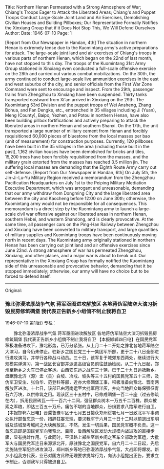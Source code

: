 Title: Northern Henan Permeated with a Strong Atmosphere of War; Chiang's Troops Eager to Attack the Liberated Areas; Chiang's and Puppet Troops Conduct Large-Scale Joint Land and Air Exercises, Demolishing Civilian Houses and Building Pillboxes; Our Representative Formally Notifies the Xinxiang Group that if it Does Not Stop This, We Will Defend Ourselves
Author:
Date: 1946-07-10
Page: 1

[Report from Our Newspaper in Handan, 4th] The situation in northern Henan is extremely tense due to the Kuomintang army's active preparations for attack. The large-scale joint land and air exercises of Chiang's troops in various parts of northern Henan, which began on the 22nd of last month, have not stopped to this day. The troops of the Kuomintang 31st Army Group stationed in Xinxiang even conducted a full-scale offensive exercise on the 28th and carried out various combat mobilizations. On the 30th, the army continued to conduct large-scale live ammunition exercises in the east and west suburbs of the city, and senior officials from the First War Zone Command were sent to encourage and inspect. From the 29th, passenger trains from Zhengzhou to Xinxiang have been suspended. Thirty tanks transported eastward from Xi'an arrived in Xinxiang on the 29th. The Kuomintang 53rd Division and the puppet troops of Wei Ansheng, Zhang Bohua, and Fan Dengke, etc., entrenched in 35 villages including Ji (Yuan), Meng (County), Baipo, Yezhen, and Potou in northern Henan, have also been building pillbox fortifications and actively preparing to attack the liberated areas in northern Henan and southern Shanxi. On the 17th, the unit transported a large number of military cement from Henan and forcibly requisitioned 60,000 pieces of bluestone from the local masses per bao (unit of measurement) for construction purposes. Currently, 120 pillboxes have been built in the 35 villages in the area (including those built in the past), 1,162 civilian houses have been demolished for bricks and tiles, 15,200 trees have been forcibly requisitioned from the masses, and the military grain extorted from the masses has reached 3.5 million jin. The suffering local masses are demanding that the Eighth Route Army carry out self-defense.
[Report from Our Newspaper in Handan, 6th] On July 5th, the Jin-Ji-Lu-Yu Military Region received a memorandum from the Zhengzhou Pacification Headquarters on July 1st to the Peiping Military Mediation Executive Department, which was arrogant and unreasonable, demanding that our army withdraw from Dongming City and the large liberated area between the city and Kaocheng before 12:00 on June 30th; otherwise, the Kuomintang army would not be responsible for all consequences. This memorandum is a direct step by the Kuomintang army to launch a large-scale civil war offensive against our liberated areas in northern Henan, southern Hebei, and western Shandong, and is clearly provocative. At the same time, all passenger cars on the Ping-Han Railway between Zhengzhou and Xinxiang have been converted to military transport, and large quantities of military supplies and Kuomintang troops have been continuously moving north in recent days. The Kuomintang army originally stationed in northern Henan has been carrying out joint land and air offensive exercises since June 22nd. A strong atmosphere of war has permeated Zhengzhou, Xinxiang, and other places, and a major war is about to break out. Our representative in the Xinxiang Group has formally notified the Kuomintang side of this unreasonable and provocative behavior, demanding that it be stopped immediately; otherwise, our army will have no choice but to be forced to defend itself.



<hr /> 

Original: 


### 豫北弥漫浓厚战争气氛  蒋军亟图进攻解放区  各地蒋伪军陆空大演习拆毁民房修筑碉堡  我代表正告新乡小组倘不制止我将自卫

1946-07-10
第1版()
专栏：

　　豫北弥漫浓厚战争气氛
    蒋军亟图进攻解放区
    各地蒋伪军陆空大演习拆毁民房修筑碉堡
    我代表正告新乡小组倘不制止我将自卫
    【本报邯郸四日电】在国民党军积极准备进攻下，豫北形势，已万分紧张。从上月二十二开始之豫北各地蒋军陆空大演习，自今仍未停止。驻新乡之国民党三十一集团军所部，更于二十八日全部进行进攻演习，并举行各种战斗动员。三十日，该军复于城郊东西两处，继续进行大规模实弹演习，第一战区长官部并派遣高级官员前往鼓励检阅。从二十九日起，郑州至新乡之火车已停止客运。由西安东运之战车三十辆，已于二十九日运抵新乡。盘踞豫北济（源）孟（县）白坡、冶戍、坡头等三十五村的国民党军五十三师，及伪军卫安生、张伯华、范登科等部，近亦大修碉堡工事，积极准备向豫北、晋南两解放区进攻。十七日，该部已由河南运至大批军用洋灰，并向当地群众每保强征青石六万块，以供修筑之用。现该区三十五村中，已修成碉堡一百二十座（过去修筑在内），拆用民房砖瓦一千一百六十二间，强征群众树木一万五千二百株，群众被索之军粮，即达三百五十万斤。痛苦不堪的当地群众，纷纷要求八路军进行自卫。
    【本报邯郸六日电】晋冀鲁豫军区于七月五日接获郑州绥署七月一日致北平军事调处执行部备忘录一份，措辞狂妄无理，要求我军于六月三十日十二时以前退出东明城及该城至考城间之大块解放区，不然，发生一切后果，国民党军概不负责。这一备忘录即是国民党军向我豫北、冀南、鲁西解放区发动大规模内战进攻的直接步骤，显有挑衅作用。与此同时，平汉路上郑州至新乡间之客车全部改为军运，大批军火与国民党军连日来源源北开，原驻豫北之国民党军，自六月二十二日起，先后实施陆空军配合进攻演习，郑州新乡等地已弥漫浓厚战争气氛，大战即将爆发。新乡小组我方代表，业已对国方此种无理要求挑衅行为，向该小组提出正告，要求立予制止，否则我军只得被迫自卫。
